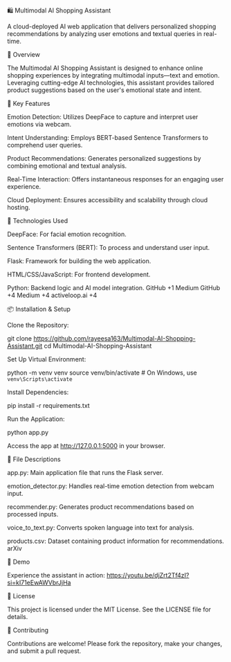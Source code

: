 🛍️ Multimodal AI Shopping Assistant

A cloud-deployed AI web application that delivers personalized shopping recommendations by analyzing user emotions and textual queries in real-time.

🚀 Overview

The Multimodal AI Shopping Assistant is designed to enhance online shopping experiences by integrating multimodal inputs—text and emotion. Leveraging cutting-edge AI technologies, this assistant provides tailored product suggestions based on the user's emotional state and intent.

🧠 Key Features

Emotion Detection: Utilizes DeepFace to capture and interpret user emotions via webcam.

Intent Understanding: Employs BERT-based Sentence Transformers to comprehend user queries.

Product Recommendations: Generates personalized suggestions by combining emotional and textual analysis.

Real-Time Interaction: Offers instantaneous responses for an engaging user experience.

Cloud Deployment: Ensures accessibility and scalability through cloud hosting.

🧩 Technologies Used

DeepFace: For facial emotion recognition.

Sentence Transformers (BERT): To process and understand user input.

Flask: Framework for building the web application.

HTML/CSS/JavaScript: For frontend development.

Python: Backend logic and AI model integration.
GitHub
+1
Medium
GitHub
+4
Medium
+4
activeloop.ai
+4

📦 Installation & Setup

Clone the Repository:

git clone https://github.com/rayeesa163/Multimodal-AI-Shopping-Assistant.git
cd Multimodal-AI-Shopping-Assistant


Set Up Virtual Environment:

python -m venv venv
source venv/bin/activate  # On Windows, use `venv\Scripts\activate`


Install Dependencies:

pip install -r requirements.txt


Run the Application:

python app.py


Access the app at http://127.0.0.1:5000 in your browser.

📄 File Descriptions

app.py: Main application file that runs the Flask server.

emotion_detector.py: Handles real-time emotion detection from webcam input.

recommender.py: Generates product recommendations based on processed inputs.

voice_to_text.py: Converts spoken language into text for analysis.

products.csv: Dataset containing product information for recommendations.
arXiv

🎥 Demo

Experience the assistant in action: https://youtu.be/djZrt2Tf4zI?si=kI71eEwAWVbrJjHa

📄 License

This project is licensed under the MIT License. See the LICENSE file for details.

🤝 Contributing

Contributions are welcome! Please fork the repository, make your changes, and submit a pull request.
